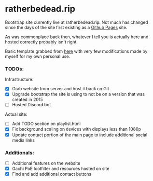 # ratherbedead.rip

Bootstrap site currently live at ratherbedead.rip. Not much has changed since the days of the site first existing as a [Github Pages](https://github.com/SinistaRNG/hurr) site. 

As was commonplace back then, whatever I tell you is actually here and hosted correctly probably isn't right.

Basic template grabbed from [here](https://startbootstrap.com/themes/grayscale/) with very few modifications made by myself for my own personal use.

### TODOs:

Infrastructure:
- [x] Grab website from server and host it back on Git
- [x] Upgrade bootstrap the site is using to not be on a version that was created in 2015
- [ ] Hosted Discord bot

Actual site:
- [ ] Add TODO section on playlist.html
- [x] Fix background scaling on devices with displays less than 1080p
- [x] Update contact portion of the main page to include additional social media links

### Additionals:
- [ ] Additional features on the website
- [x] Gachi PoE lootfilter and resources hosted on site
- [x] Find and add additional contact buttons

